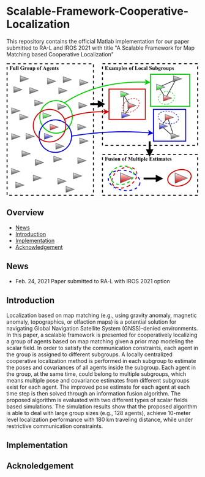# Scalable-Framework-Cooperative-Localization

This repository contains the official Matlab implementation for our paper submitted to RA-L and IROS 2021 with title "A Scalable Framework for Map Matching based Cooperative Localization"

<img align="center" src="https://github.com/wvu-irl/Scalable-Framework-Cooperative-Localization/blob/main/docs/overall_approach.png">

## Overview
- [News](#news)
- [Introduction](#dependencies)
- [Implementation](#implementation)
- [Acknowledgement](#acknowledgement)

## News
- Feb. 24, 2021 Paper submitted to RA-L with IROS 2021 option

## Introduction
Localization based on map matching (e.g., using gravity anomaly, magnetic anomaly, topographics, or olfaction maps) is a potential solution for navigating Global Navigation Satellite System (GNSS)-denied environments. In this paper, a scalable framework is presented for cooperatively localizing a group of agents based on map matching given a prior map modeling the scalar field. In order to satisfy the communication constraints, each agent in the group is assigned to different subgroups. A locally centralized cooperative localization method is performed in each subgroup to estimate the poses and covariances of all agents inside the subgroup. Each agent in the group, at the same time, could belong to multiple subgroups, which means multiple pose and covariance estimates from different subgroups exist for each agent. The improved pose estimate for each agent at each time step is then solved through an information fusion algorithm. The proposed algorithm is evaluated with two different types of scalar fields based simulations. The simulation results show that the proposed algorithm is able to deal with large group sizes (e.g., 128 agents), achieve 10-meter level localization performance with 180 km traveling distance, while under restrictive communication constraints.

## Implementation


## Acknoledgement

